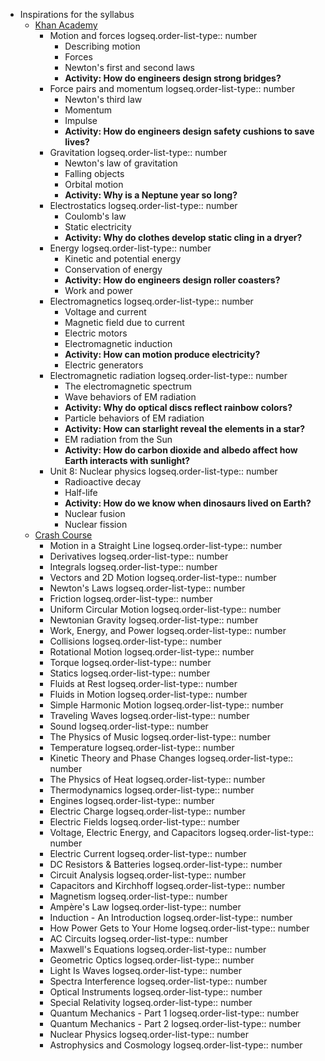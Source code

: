 - Inspirations for the syllabus
	- [Khan Academy](https://www.khanacademy.org/science/highschool-physics)
		- Motion and forces
		  logseq.order-list-type:: number
			- Describing motion
			- Forces
			- Newton's first and second laws
			- **Activity: How do engineers design strong bridges?**
		- Force pairs and momentum
		  logseq.order-list-type:: number
			- Newton's third law
			- Momentum
			- Impulse
			- **Activity: How do engineers design safety cushions to save lives?**
		- Gravitation
		  logseq.order-list-type:: number
			- Newton's law of gravitation
			- Falling objects
			- Orbital motion
			- **Activity: Why is a Neptune year so long?**
		- Electrostatics
		  logseq.order-list-type:: number
			- Coulomb's law
			- Static electricity
			- **Activity: Why do clothes develop static cling in a dryer?**
		- Energy
		  logseq.order-list-type:: number
			- Kinetic and potential energy
			- Conservation of energy
			- **Activity: How do engineers design roller coasters?**
			- Work and power
		- Electromagnetics
		  logseq.order-list-type:: number
			- Voltage and current
			- Magnetic field due to current
			- Electric motors
			- Electromagnetic induction
			- **Activity: How can motion produce electricity?**
			- Electric generators
		- Electromagnetic radiation
		  logseq.order-list-type:: number
			- The electromagnetic spectrum
			- Wave behaviors of EM radiation
			- **Activity: Why do optical discs reflect rainbow colors?**
			- Particle behaviors of EM radiation
			- **Activity: How can starlight reveal the elements in a star?**
			- EM radiation from the Sun
			- **Activity: How do carbon dioxide and albedo affect how Earth interacts with sunlight?**
		- Unit 8: Nuclear physics
		  logseq.order-list-type:: number
			- Radioactive decay
			- Half-life
			- **Activity: How do we know when dinosaurs lived on Earth?**
			- Nuclear fusion
			- Nuclear fission
	- [Crash Course](https://www.youtube.com/playlist?list=PL8dPuuaLjXtN0ge7yDk_UA0ldZJdhwkoV)
		- Motion in a Straight Line
		  logseq.order-list-type:: number
		- Derivatives
		  logseq.order-list-type:: number
		- Integrals
		  logseq.order-list-type:: number
		- Vectors and 2D Motion
		  logseq.order-list-type:: number
		- Newton's Laws
		  logseq.order-list-type:: number
		- Friction
		  logseq.order-list-type:: number
		- Uniform Circular Motion
		  logseq.order-list-type:: number
		- Newtonian Gravity
		  logseq.order-list-type:: number
		- Work, Energy, and Power
		  logseq.order-list-type:: number
		- Collisions
		  logseq.order-list-type:: number
		- Rotational Motion
		  logseq.order-list-type:: number
		- Torque
		  logseq.order-list-type:: number
		- Statics
		  logseq.order-list-type:: number
		- Fluids at Rest
		  logseq.order-list-type:: number
		- Fluids in Motion
		  logseq.order-list-type:: number
		- Simple Harmonic Motion
		  logseq.order-list-type:: number
		- Traveling Waves
		  logseq.order-list-type:: number
		- Sound
		  logseq.order-list-type:: number
		- The Physics of Music
		  logseq.order-list-type:: number
		- Temperature
		  logseq.order-list-type:: number
		- Kinetic Theory and Phase Changes
		  logseq.order-list-type:: number
		- The Physics of Heat
		  logseq.order-list-type:: number
		- Thermodynamics
		  logseq.order-list-type:: number
		- Engines
		  logseq.order-list-type:: number
		- Electric Charge
		  logseq.order-list-type:: number
		- Electric Fields
		  logseq.order-list-type:: number
		- Voltage, Electric Energy, and Capacitors
		  logseq.order-list-type:: number
		- Electric Current
		  logseq.order-list-type:: number
		- DC Resistors & Batteries
		  logseq.order-list-type:: number
		- Circuit Analysis
		  logseq.order-list-type:: number
		- Capacitors and Kirchhoff
		  logseq.order-list-type:: number
		- Magnetism
		  logseq.order-list-type:: number
		- Ampère's Law
		  logseq.order-list-type:: number
		- Induction - An Introduction
		  logseq.order-list-type:: number
		- How Power Gets to Your Home
		  logseq.order-list-type:: number
		- AC Circuits
		  logseq.order-list-type:: number
		- Maxwell's Equations
		  logseq.order-list-type:: number
		- Geometric Optics
		  logseq.order-list-type:: number
		- Light Is Waves
		  logseq.order-list-type:: number
		- Spectra Interference
		  logseq.order-list-type:: number
		- Optical Instruments
		  logseq.order-list-type:: number
		- Special Relativity
		  logseq.order-list-type:: number
		- Quantum Mechanics - Part 1
		  logseq.order-list-type:: number
		- Quantum Mechanics - Part 2
		  logseq.order-list-type:: number
		- Nuclear Physics
		  logseq.order-list-type:: number
		- Astrophysics and Cosmology
		  logseq.order-list-type:: number